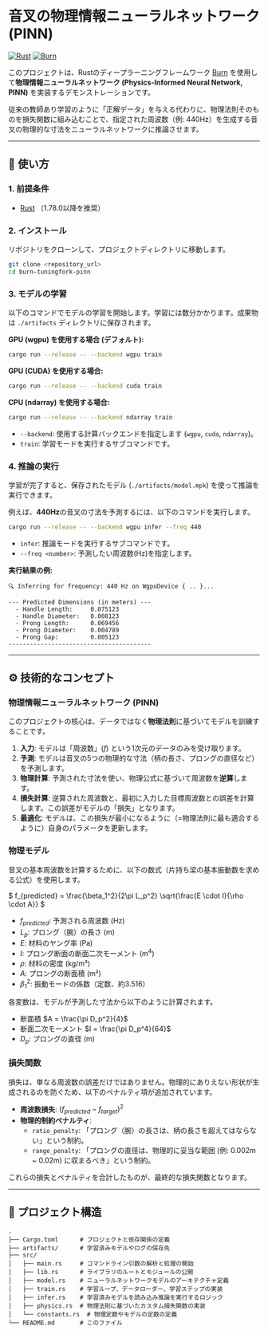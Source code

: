# 音叉の物理情報ニューラルネットワーク (PINN)

[![Rust](https://img.shields.io/badge/rust-1.78.0+-orange.svg)](https://www.rust-lang.org/)
[![Burn](https://img.shields.io/badge/burn-0.17.1-blue.svg)](https://burn.dev/)

このプロジェクトは、Rustのディープラーニングフレームワーク [Burn](https://burn.dev/) を使用して**物理情報ニューラルネットワーク (Physics-Informed Neural Network, PINN)** を実装するデモンストレーションです。

従来の教師あり学習のように「正解データ」を与える代わりに、物理法則そのものを損失関数に組み込むことで、指定された周波数（例: 440Hz）を生成する音叉の物理的な寸法をニューラルネットワークに推論させます。

---

## 🚀 使い方

### 1. 前提条件

* [Rust](https://www.rust-lang.org/tools/install) （1.78.0以降を推奨）

### 2. インストール

リポジトリをクローンして、プロジェクトディレクトリに移動します。

```bash
git clone <repository_url>
cd burn-tuningfork-pinn
```

### 3. モデルの学習

以下のコマンドでモデルの学習を開始します。学習には数分かかります。成果物は `./artifacts` ディレクトリに保存されます。

**GPU (wgpu) を使用する場合 (デフォルト):**

```bash
cargo run --release -- --backend wgpu train
```

**GPU (CUDA) を使用する場合:**

```bash
cargo run --release -- --backend cuda train
```

**CPU (ndarray) を使用する場合:**

```bash
cargo run --release -- --backend ndarray train
```

* `--backend`: 使用する計算バックエンドを指定します (`wgpu`, `cuda`, `ndarray`)。
* `train`: 学習モードを実行するサブコマンドです。

### 4. 推論の実行

学習が完了すると、保存されたモデル (`./artifacts/model.mpk`) を使って推論を実行できます。

例えば、**440Hz**の音叉の寸法を予測するには、以下のコマンドを実行します。

```bash
cargo run --release -- --backend wgpu infer --freq 440
```

* `infer`: 推論モードを実行するサブコマンドです。
* `--freq <number>`: 予測したい周波数(Hz)を指定します。

**実行結果の例:**

```
🔍 Inferring for frequency: 440 Hz on WgpuDevice { .. }...

--- Predicted Dimensions (in meters) ---
  - Handle Length:     0.075123
  - Handle Diameter:   0.008123
  - Prong Length:      0.069456
  - Prong Diameter:    0.004789
  - Prong Gap:         0.005123
----------------------------------------
```

---

## ⚙️ 技術的なコンセプト

### 物理情報ニューラルネットワーク (PINN)

このプロジェクトの核心は、データではなく**物理法則**に基づいてモデルを訓練することです。

1.  **入力**: モデルは「周波数」($f$) という1次元のデータのみを受け取ります。
2.  **予測**: モデルは音叉の5つの物理的な寸法（柄の長さ、プロングの直径など）を予測します。
3.  **物理計算**: 予測された寸法を使い、物理公式に基づいて周波数を**逆算**します。
4.  **損失計算**: 逆算された周波数と、最初に入力した目標周波数との誤差を計算します。この誤差がモデルの「損失」となります。
5.  **最適化**: モデルは、この損失が最小になるように（=物理法則に最も適合するように）自身のパラメータを更新します。

### 物理モデル

音叉の基本周波数を計算するために、以下の数式（片持ち梁の基本振動数を求める公式）を使用します。

$
f_{predicted} = \frac{\beta_1^2}{2\pi L_p^2} \sqrt{\frac{E \cdot I}{\rho \cdot A}}
$

-   $f_{predicted}$: 予測される周波数 (Hz)
-   $L_p$: プロング（腕）の長さ (m)
-   $E$: 材料のヤング率 (Pa)
-   $I$: プロング断面の断面二次モーメント ($m^4$)
-   $\rho$: 材料の密度 (kg/m³)
-   $A$: プロングの断面積 (m²)
-   $\beta_1^2$: 振動モードの係数（定数、約3.516）


各変数は、モデルが予測した寸法から以下のように計算されます。

-   断面積 $A = \frac{\pi D_p^2}{4}$
-   断面二次モーメント $I = \frac{\pi D_p^4}{64}$
-   $D_p$: プロングの直径 (m)

### 損失関数

損失は、単なる周波数の誤差だけではありません。物理的にありえない形状が生成されるのを防ぐため、以下のペナルティ項が追加されています。

*   **周波数損失**: $(f_{predicted} - f_{target})^2$
*   **物理的制約ペナルティ**:
    *   `ratio_penalty`: 「プロング（腕）の長さは、柄の長さを超えてはならない」という制約。
    *   `range_penalty`: 「プロングの直径は、物理的に妥当な範囲 (例: 0.002m ~ 0.02m) に収まるべき」という制約。

これらの損失とペナルティを合計したものが、最終的な損失関数となります。

---

## 📂 プロジェクト構造

```
.
├── Cargo.toml      # プロジェクトと依存関係の定義
├── artifacts/      # 学習済みモデルやログの保存先
├── src/
│   ├── main.rs     # コマンドライン引数の解析と処理の開始
│   ├── lib.rs      # ライブラリのルートとモジュールの公開
│   ├── model.rs    # ニューラルネットワークモデルのアーキテクチャ定義
│   ├── train.rs    # 学習ループ、データローダー、学習ステップの実装
│   ├── infer.rs    # 学習済みモデルを読み込み推論を実行するロジック
│   ├── physics.rs  # 物理法則に基づいたカスタム損失関数の実装
│   └── constants.rs  # 物理定数やモデルの定数の定義
└── README.md       # このファイル
```
